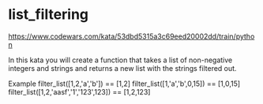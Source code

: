 # list_filtering

https://www.codewars.com/kata/53dbd5315a3c69eed20002dd/train/python

In this kata you will create a function that takes a list of non-negative integers and strings and returns a new list with the strings filtered out.

Example
filter_list([1,2,'a','b']) == [1,2]
filter_list([1,'a','b',0,15]) == [1,0,15]
filter_list([1,2,'aasf','1','123',123]) == [1,2,123]

